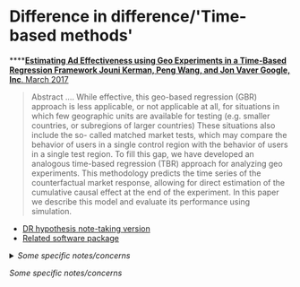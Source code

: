 # Difference in difference/'Time-based methods'

****[**Estimating Ad Effectiveness using Geo Experiments in a Time-Based Regression Framework Jouni Kerman, Peng Wang, and Jon Vaver Google, Inc**. March 2017 ](https://pub-tools-public-publication-data.storage.googleapis.com/pdf/45950.pdf)

> Abstract ....  While effective, this geo-based regression (GBR) approach is less applicable, or not applicable at all, for situations in which few geographic units are available for testing (e.g. smaller countries, or subregions of larger countries) These situations also include the so- called matched market tests, which may compare the behavior of users in a single control region with the behavior of users in a single test region. To fill this gap, we have developed an analogous time-based regression (TBR) approach for analyzing geo experiments. This methodology predicts the time series of the counterfactual market response, allowing for direct estimation of the cumulative causal effect at the end of the experiment. In this paper we describe this model and evaluate its performance using simulation.&#x20;

* [DR hypothesis note-taking version](https://via.hypothes.is/https://pub-tools-public-publication-data.storage.googleapis.com/pdf/45950.pdf)
* [Related software package](https://github.com/google/GeoexperimentsResearch)

<details>

<summary><em>Some specific notes/concerns</em> </summary>

Geo experiments” where only a single geo is targeted for a treatment seem  fairly common in practice. You ‘try something in a single market 1x only and see what it does’.\


1. This is probably reinventing the wheel some existing thing in Econometric (difference in difference, event studies?), but what?
2. I find it strange/suboptimal that they aggregate across the Geos in the control group, throwing important variation here … that might tell us something about how much things ‘typically vary by without treatments’. I wonder if there’s another approach that brings that variation back?
   1. Maybe this is 'because this is an easy extract to get from Google Analytics'? How do we get it?
3. The  [package](https://github.com/google/GeoexperimentsResearch) is 5 years old with no recent updates … ages in this world; is there something better to use instead

</details>

_Some specific notes/concerns_&#x20;
